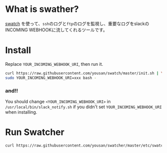 # What is swather?
[swatch](http://www.linux-mag.com/id/7807/) を使って、`ssh`のログと`ftp`のログを監視し、重要なログをslackのINCOMING WEBHOOKに流してくれるツールです。

# Install
Replace `YOUR_INCOMING_WEBHOOK_URI`, then run it.
```bash
curl https://raw.githubusercontent.com/yousan/swatch/master/init.sh | \
sudo YOUR_INCOMING_WEBHOOK_URI=xxx bash - 
```

### and!!
You should change `<YOUR_INCOMING_WEBHOOK_URI>` in `/usr/local/bin/slack_notify.sh` if you didn't set `YOUR_INCOMING_WEBHOOK_URI` when installing.


# Run Swatcher
```bash
curl https://raw.githubusercontent.com/yousan/swatcher/master/etc/swatcher.sh | sudo bash -
```
